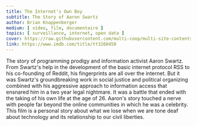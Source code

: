 ```yaml
---
title: The Internet's Own Boy
subtitle: The Story of Aaron Swartz
author: Brian Knappenberger
medium: [ video, film, documentaire ]
topics: [ surveillance, internet, open data ]
cover: https://raw.githubusercontent.com/multi-coop/multi-site-contents/main/texts/ressources/images/internets_own_boy.png
link: https://www.imdb.com/title/tt3268458
---
```


The story of programming prodigy and information activist Aaron Swartz. From Swartz's help in the development of the basic internet protocol RSS to his co-founding of Reddit, his fingerprints are all over the internet. But it was Swartz's groundbreaking work in social justice and political organizing combined with his aggressive approach to information access that ensnared him in a two year legal nightmare. It was a battle that ended with the taking of his own life at the age of 26. Aaron's story touched a nerve with people far beyond the online communities in which he was a celebrity. This film is a personal story about what we lose when we are tone deaf about technology and its relationship to our civil liberties.
